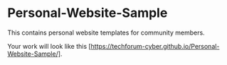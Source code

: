 # Personal-Website-Sample
This contains personal website templates for community members. 

Your work will look like this [https://techforum-cyber.github.io/Personal-Website-Sample/].

